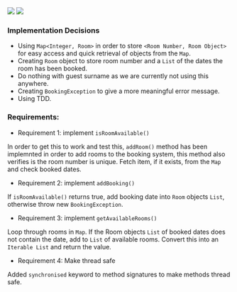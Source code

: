 <img src="https://img.shields.io/badge/made%20by-Manjooth-blue.svg" >
<img src="https://img.shields.io/badge/java-14-red.svg">

### Implementation Decisions
- Using `Map<Integer, Room>` in order to store `<Room Number, Room Object>` for easy access
  and quick retrieval of objects from the `Map`.
- Creating `Room` object to store room number and a `List` of the dates the room has been booked.
- Do nothing with guest surname as we are currently not using this anywhere.
- Creating `BookingException` to give a more meaningful error message.
- Using TDD.

### Requirements:

- Requirement 1: implement `isRoomAvailable()`

In order to get this to work and test this, `addRoom()` method has been implemnted in order to add rooms
to the booking system, this method also verifies is the room number is unique. Fetch item, if
it exists, from the `Map` and check booked dates.

- Requirement 2: implement `addBooking()`

If `isRoomAvailable()` returns true, add booking date into `Room` objects `List`, otherwise 
throw new `BookingException`.

- Requirement 3: implement `getAvailableRooms()`

Loop through rooms in `Map`. If the Room objects `List` of booked dates does not contain the date, add to `List`
of available rooms. Convert this into an `Iterable List` and return the value.

- Requirement 4: Make thread safe

Added `synchronised` keyword to method signatures to make methods thread safe.